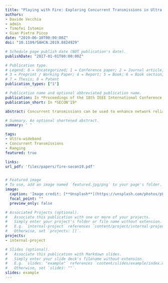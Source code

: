 ```yaml
---
title: "Playing with Fire: Exploring Concurrent Transmissions in Ultra-wideband Radios"
authors:
- Davide Vecchia
- admin
- Timofei Istomin
- Gian Pietro Picco
date: "2019-06-10T00:00:00Z"
doi: "10.1109/SAHCN.2019.8824929"

# Schedule page publish date (NOT publication's date).
publishDate: "2017-01-01T00:00:00Z"

# Publication type.
# Legend: 0 = Uncategorized; 1 = Conference paper; 2 = Journal article;
# 3 = Preprint / Working Paper; 4 = Report; 5 = Book; 6 = Book section;
# 7 = Thesis; 8 = Patent
publication_types: ["1"]

# Publication name and optional abbreviated publication name.
publication: In *Proceedings of the 18th IEEE International Conference on Sensing, Communication and Networking (SECON), Boston (MA, USA), June 2019*.
publication_short: In *SECON'19*

abstract: Concurrent transmissions can be used to enhance network reliability and scalability and to reduce energy con- sumption and latency. This paper studies their applicability for communication and ranging in UWB networks, where they are hitherto largely unexplored. To this end, we follow an experiment- driven approach and show that i) different pulse repetition frequencies virtually double the number of non-interfering chan- nels, ii) concurrent transmissions with different preamble codes are unreliable, unless transmitters are tightly synchronized, and iii) under the same RF configuration, UWB radios are very likely to receive one of the packets transmitted concurrently by multiple senders, unlocking opportunities similar to those exploited in low-power narrowband radios. We argue that our findings can inform the design of novel communication and ranging protocols exploiting the unique advantages of concurrent transmissions, potentially inspiring a new wave of research on UWB radios.

# Summary. An optional shortened abstract.
summary: ' '

tags:
- Ultra-wideband
- Concurrent Transmissions
- Ranging
featured: true

links:
url_pdf: 'files/papers/fire-secon19.pdf'


# Featured image
# To use, add an image named `featured.jpg/png` to your page's folder. 
image:
  caption: 'Image credit: [**Unsplash**](https://unsplash.com/photos/pLCdAaMFLTE)'
  focal_point: ""
  preview_only: false

# Associated Projects (optional).
#   Associate this publication with one or more of your projects.
#   Simply enter your project's folder or file name without extension.
#   E.g. `internal-project` references `content/project/internal-project/index.md`.
#   Otherwise, set `projects: []`.
projects:
- internal-project

# Slides (optional).
#   Associate this publication with Markdown slides.
#   Simply enter your slide deck's filename without extension.
#   E.g. `slides: "example"` references `content/slides/example/index.md`.
#   Otherwise, set `slides: ""`.
slides: example
---
```

